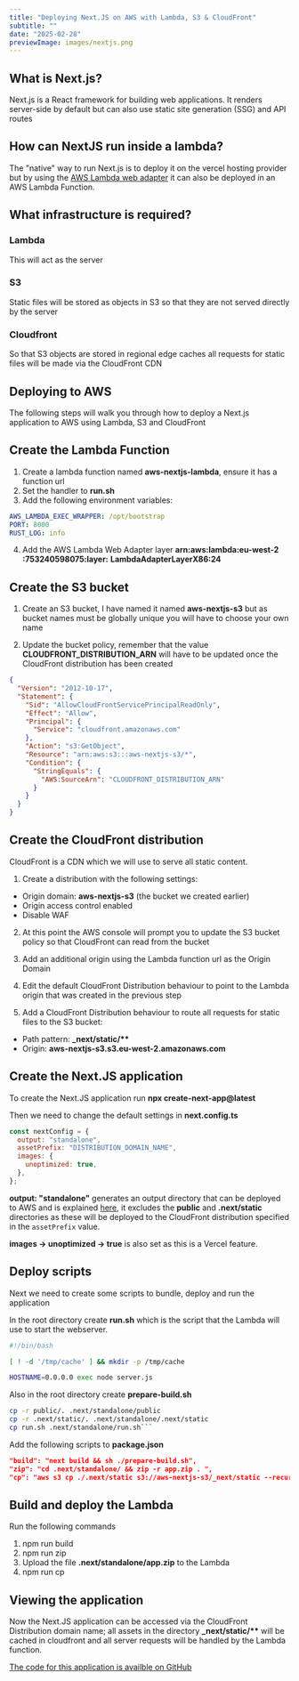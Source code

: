 ```yaml
---
title: "Deploying Next.JS on AWS with Lambda, S3 & CloudFront"
subtitle: ""
date: "2025-02-28"
previewImage: images/nextjs.png
---
```


## What is Next.js?

Next.js is a React framework for building web applications. It renders server-side by default but can also use static site generation (SSG) and API routes

## How can NextJS run inside a lambda?

The "native" way to run Next.js is to deploy it on the vercel hosting provider but by using the [AWS Lambda web adapter](https://github.com/awslabs/aws-lambda-web-adapter) it can also
be deployed in an AWS Lambda Function.

## What infrastructure is required?

### Lambda

This will act as the server

### S3

Static files will be stored as objects in S3 so that they are not served directly by the server

### Cloudfront

So that S3 objects are stored in regional edge caches all requests for static files will be made via the CloudFront CDN

## Deploying to AWS

The following steps will walk you through how to deploy a Next.js application to AWS using Lambda, S3 and CloudFront

## Create the Lambda Function

1. Create a lambda function named **aws-nextjs-lambda**, ensure it has a function url
2. Set the handler to **run.sh**
3. Add the following environment variables:

```yaml
AWS_LAMBDA_EXEC_WRAPPER: /opt/bootstrap
PORT: 8000
RUST_LOG: info
```

4. Add the AWS Lambda Web Adapter layer **arn:aws:lambda:eu-west-2**
   **:753240598075:layer:**
   **LambdaAdapterLayerX86:24**

## Create the S3 bucket

1. Create an S3 bucket, I have named it named **aws-nextjs-s3** but as bucket names must be globally unique you will have to choose your own name

2. Update the bucket policy, remember that the value **CLOUDFRONT_DISTRIBUTION_ARN** will have to be updated once the CloudFront distribution has been created

```json
{
  "Version": "2012-10-17",
  "Statement": {
    "Sid": "AllowCloudFrontServicePrincipalReadOnly",
    "Effect": "Allow",
    "Principal": {
      "Service": "cloudfront.amazonaws.com"
    },
    "Action": "s3:GetObject",
    "Resource": "arn:aws:s3:::aws-nextjs-s3/*",
    "Condition": {
      "StringEquals": {
        "AWS:SourceArn": "CLOUDFRONT_DISTRIBUTION_ARN"
      }
    }
  }
}
```

## Create the CloudFront distribution

CloudFront is a CDN which we will use to serve all static content.

1. Create a distribution with the following settings:

- Origin domain: **aws-nextjs-s3** (the bucket we created earlier)
- Origin access control enabled
- Disable WAF

2. At this point the AWS console will prompt you to update the S3 bucket policy so that CloudFront can read from the bucket

3. Add an additional origin using the Lambda function url as the Origin Domain

4. Edit the default CloudFront Distribution behaviour to point to the Lambda origin that was created in the previous step

5. Add a CloudFront Distribution behaviour to route all requests for static files to the S3 bucket:

- Path pattern: **\_next/static/\*\***
- Origin: **aws-nextjs-s3.s3.eu-west-2.amazonaws.com**

## Create the Next.JS application

To create the Next.JS application run **npx create-next-app@latest**

Then we need to change the default settings in **next.config.ts**

```js
const nextConfig = {
  output: "standalone",
  assetPrefix: "DISTRIBUTION_DOMAIN_NAME",
  images: {
    unoptimized: true,
  },
};
```

**output: "standalone"** generates an output directory that can be deployed to AWS and is explained [here](https://nextjs.org/docs/pages/api-reference/config/next-config-js/output), it excludes the **public** and **.next/static** directories as these will be deployed to the CloudFront distribution specified in the `assetPrefix` value.

**images -> unoptimized -> true** is also set as this is a Vercel feature.

## Deploy scripts

Next we need to create some scripts to bundle, deploy and run the application

In the root directory create **run.sh** which is the script that the Lambda will use to start the webserver.

```sh
#!/bin/bash

[ ! -d '/tmp/cache' ] && mkdir -p /tmp/cache

HOSTNAME=0.0.0.0 exec node server.js
```

Also in the root directory create **prepare-build.sh**

````sh
cp -r public/. .next/standalone/public
cp -r .next/static/. .next/standalone/.next/static
cp run.sh .next/standalone/run.sh```
````

Add the following scripts to **package.json**

```json
"build": "next build && sh ./prepare-build.sh",
"zip": "cd .next/standalone/ && zip -r app.zip . ",
"cp": "aws s3 cp ./.next/static s3://aws-nextjs-s3/_next/static --recursive"
```

## Build and deploy the Lambda

Run the following commands

1. npm run build
2. npm run zip
3. Upload the file **.next/standalone/app.zip** to the Lambda
4. npm run cp

## Viewing the application

Now the Next.JS application can be accessed via the CloudFront Distribution domain name; all assets in the directory **\_next/static/\*\*** will be cached in cloudfront and all server requests will be handled by the Lambda function.

[The code for this application is availble on GitHub](https://github.com/LucasAmos/AWS/tree/master/aws-nextjs-lambda)
